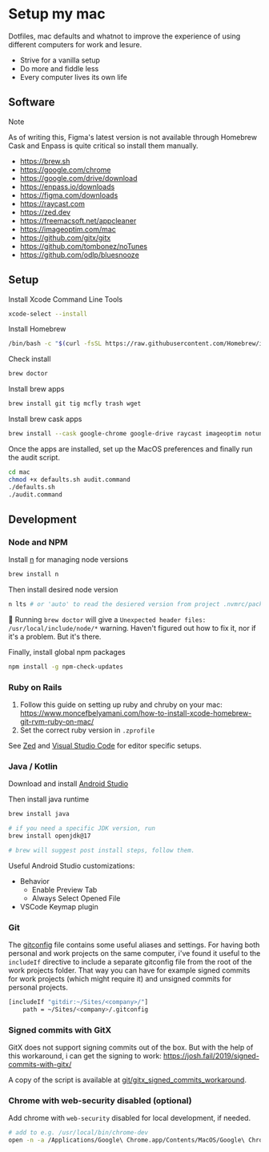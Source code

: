 # Setup my mac

Dotfiles, mac defaults and whatnot to improve the experience of using different computers for work and lesure.

- Strive for a vanilla setup
- Do more and fiddle less
- Every computer lives its own life

## Software

> [!NOTE]
> As of writing this, Figma's latest version is not available through Homebrew Cask and Enpass is quite critical so install them manually.

- https://brew.sh
- https://google.com/chrome
- https://google.com/drive/download
- https://enpass.io/downloads
- https://figma.com/downloads
- https://raycast.com
- https://zed.dev
- https://freemacsoft.net/appcleaner
- https://imageoptim.com/mac
- https://github.com/gitx/gitx
- https://github.com/tombonez/noTunes
- https://github.com/odlp/bluesnooze

## Setup

Install Xcode Command Line Tools

```sh
xcode-select --install
```

Install Homebrew

```sh
/bin/bash -c "$(curl -fsSL https://raw.githubusercontent.com/Homebrew/install/HEAD/install.sh)"
```

Check install

```sh
brew doctor
```

Install brew apps

```sh
brew install git tig mcfly trash wget
```

Install brew cask apps

```sh
brew install --cask google-chrome google-drive raycast imageoptim notunes gitx bluesnooze appcleaner zed
```

Once the apps are installed, set up the MacOS preferences and finally run the audit script.

```sh
cd mac
chmod +x defaults.sh audit.command
./defaults.sh
./audit.command
```

## Development

### Node and NPM

Install [n](https://github.com/tj/n) for managing node versions

```sh
brew install n
```

Then install desired node version

```sh
n lts # or 'auto' to read the desiered version from project .nvmrc/package.json/etc file.
```

🚧 Running `brew doctor` will give a `Unexpected header files: /usr/local/include/node/*` warning. Haven't figured out how to fix it, nor if it's a problem. But it's there.

Finally, install global npm packages

```sh
npm install -g npm-check-updates
```

### Ruby on Rails

1. Follow this guide on setting up ruby and chruby on your mac: https://www.moncefbelyamani.com/how-to-install-xcode-homebrew-git-rvm-ruby-on-mac/
2. Set the correct ruby version in `.zprofile`

See [Zed](zed/Readme.md) and [Visual Studio Code](vscode/Readme.md) for editor specific setups.


### Java / Kotlin

Download and install [Android Studio](https://developer.android.com/studio)

Then install java runtime

```sh
brew install java

# if you need a specific JDK version, run
brew install openjdk@17

# brew will suggest post install steps, follow them.
```

Useful Android Studio customizations:

- Behavior
  - Enable Preview Tab
  - Always Select Opened File
- VSCode Keymap plugin

### Git

The [gitconfig](./git/gitconfig) file contains some useful aliases and settings. For having both personal and work projects on the same computer, i've found it useful to the `includeIf` directive to include a separate gitconfig file from the root of the work projects folder. That way you can have for example signed commits for work projects (which might require it) and unsigned commits for personal projects.

```sh
[includeIf "gitdir:~/Sites/<company>/"]
    path = ~/Sites/<company>/.gitconfig
```

### Signed commits with GitX

GitX does not support signing commits out of the box. But with the help of this workaround, i can get the signing to work:
https://josh.fail/2019/signed-commits-with-gitx/

A copy of the script is available at [git/gitx_signed_commits_workaround](./git/gitx_signed_commits_workaround).

### Chrome with web-security disabled (optional)

Add chrome with `web-security` disabled for local development, if needed.

```sh
# add to e.g. /usr/local/bin/chrome-dev
open -n -a /Applications/Google\ Chrome.app/Contents/MacOS/Google\ Chrome --args --user-data-dir="/tmp/chrome_dev_test" --disable-web-security
```
